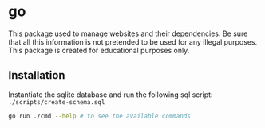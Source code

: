 # go

This package used to manage websites and their dependencies. Be sure that all this information is not 
pretended to be used for any illegal purposes. This package is created for educational purposes only.

## Installation

Instantiate the sqlite database and run the following sql script:
`./scripts/create-schema.sql`

```bash
go run ./cmd --help # to see the available commands
```
